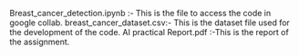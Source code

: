 Breast_cancer_detection.ipynb :- This is the file to access the code in google collab.
breast_cancer_dataset.csv:- This is the dataset file used for the development of the code.
AI practical Report.pdf :-This is the report of the assignment.
